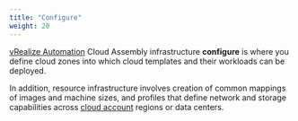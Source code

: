 ```yaml
---
title: "Configure"
weight: 20
---
```


[vRealize Automation](https://www.vmware.com/products/vrealize-automation.html) Cloud Assembly infrastructure <strong>configure</strong> is where you define cloud zones into which cloud templates and their workloads can be deployed.

In addition, resource infrastructure involves creation of common mappings of images and machine sizes, and profiles that define network and storage capabilities across [cloud account](/Infrastructure/Connections/Cloud-Accounts/) regions or data centers.